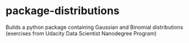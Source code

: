 # package-distributions
Builds a python package containing Gaussian and Binomial distributions (exercises from Udacity Data Scientist Nanodegree Program)
